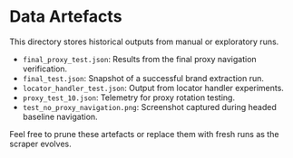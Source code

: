 # Data Artefacts

This directory stores historical outputs from manual or exploratory runs.

- `final_proxy_test.json`: Results from the final proxy navigation verification.
- `final_test.json`: Snapshot of a successful brand extraction run.
- `locator_handler_test.json`: Output from locator handler experiments.
- `proxy_test_10.json`: Telemetry for proxy rotation testing.
- `test_no_proxy_navigation.png`: Screenshot captured during headed baseline navigation.

Feel free to prune these artefacts or replace them with fresh runs as the scraper evolves.
